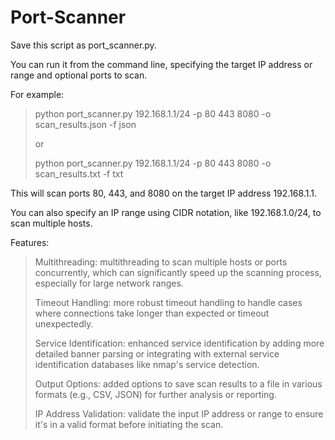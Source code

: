 # Port-Scanner
Save this script as port_scanner.py. 

You can run it from the command line, specifying the target IP address or range and optional ports to scan. 

For example:
> python port_scanner.py 192.168.1.1/24 -p 80 443 8080 -o scan_results.json -f json
> 
> or
> 
> python port_scanner.py 192.168.1.1/24 -p 80 443 8080 -o scan_results.txt -f txt

This will scan ports 80, 443, and 8080 on the target IP address 192.168.1.1. 

You can also specify an IP range using CIDR notation, like 192.168.1.0/24, to scan multiple hosts.

Features:
> Multithreading: multithreading to scan multiple hosts or ports concurrently, which can significantly speed up the scanning process, especially for large network ranges.
>
> Timeout Handling: more robust timeout handling to handle cases where connections take longer than expected or timeout unexpectedly.
>
> Service Identification: enhanced service identification by adding more detailed banner parsing or integrating with external service identification databases like nmap's service detection.
> 
> Output Options: added options to save scan results to a file in various formats (e.g., CSV, JSON) for further analysis or reporting.
> 
> IP Address Validation: validate the input IP address or range to ensure it's in a valid format before initiating the scan.
